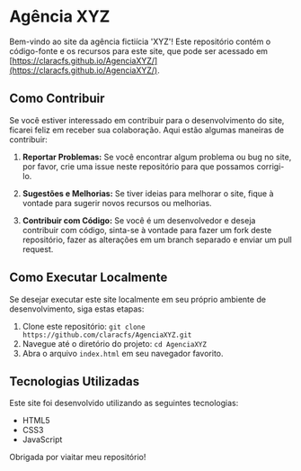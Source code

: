 # Agência XYZ 

Bem-vindo ao site da agência fictiícia 'XYZ'! Este repositório contém o código-fonte e os recursos para este site, que pode ser acessado em [https://claracfs.github.io/AgenciaXYZ/](https://claracfs.github.io/AgenciaXYZ/).

## Como Contribuir

Se você estiver interessado em contribuir para o desenvolvimento do site, ficarei feliz em receber sua colaboração. Aqui estão algumas maneiras de contribuir:

1. **Reportar Problemas:** Se você encontrar algum problema ou bug no site, por favor, crie uma issue neste repositório para que possamos corrigi-lo.

2. **Sugestões e Melhorias:** Se tiver ideias para melhorar o site, fique à vontade para sugerir novos recursos ou melhorias.

3. **Contribuir com Código:** Se você é um desenvolvedor e deseja contribuir com código, sinta-se à vontade para fazer um fork deste repositório, fazer as alterações em um branch separado e enviar um pull request.

## Como Executar Localmente

Se desejar executar este site localmente em seu próprio ambiente de desenvolvimento, siga estas etapas:

1. Clone este repositório: `git clone https://github.com/claracfs/AgenciaXYZ.git`
2. Navegue até o diretório do projeto: `cd AgenciaXYZ`
3. Abra o arquivo `index.html` em seu navegador favorito.

## Tecnologias Utilizadas

Este site foi desenvolvido utilizando as seguintes tecnologias:

- HTML5
- CSS3
- JavaScript

Obrigada por viaitar meu repositório!
